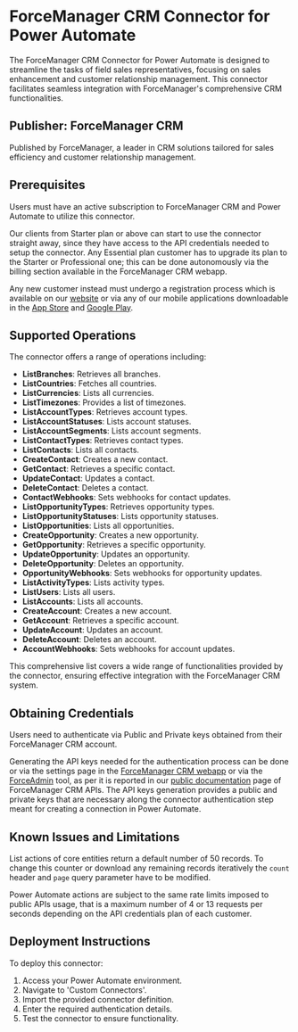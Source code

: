 # ForceManager CRM Connector for Power Automate

The ForceManager CRM Connector for Power Automate is designed to streamline the tasks of field sales representatives, focusing on sales enhancement and customer relationship management. This connector facilitates seamless integration with ForceManager's comprehensive CRM functionalities.


## Publisher: ForceManager CRM

Published by ForceManager, a leader in CRM solutions tailored for sales efficiency and customer relationship management.


## Prerequisites

Users must have an active subscription to ForceManager CRM and Power Automate to utilize this connector.

Our clients from Starter plan or above can start to use the connector straight away, since they have access to the API credentials needed to setup the connector. Any Essential plan customer has to upgrade its plan to the Starter or Professional one; this can be done autonomously via the billing section available in the ForceManager CRM webapp.

Any new customer instead must undergo a registration process which is available on our [website](https://www.forcemanager.com/signup/) or via any of our mobile applications downloadable in the [App Store](https://apps.apple.com/it/app/forcemanager-crm-mobile/id945076174) and [Google Play](https://play.google.com/store/apps/details?id=com.tritiumsoftware.forcemanager&hl=it&gl=US).


## Supported Operations

The connector offers a range of operations including:

- **ListBranches**: Retrieves all branches.
- **ListCountries**: Fetches all countries.
- **ListCurrencies**: Lists all currencies.
- **ListTimezones**: Provides a list of timezones.
- **ListAccountTypes**: Retrieves account types.
- **ListAccountStatuses**: Lists account statuses.
- **ListAccountSegments**: Lists account segments.
- **ListContactTypes**: Retrieves contact types.
- **ListContacts**: Lists all contacts.
- **CreateContact**: Creates a new contact.
- **GetContact**: Retrieves a specific contact.
- **UpdateContact**: Updates a contact.
- **DeleteContact**: Deletes a contact.
- **ContactWebhooks**: Sets webhooks for contact updates.
- **ListOpportunityTypes**: Retrieves opportunity types.
- **ListOpportunityStatuses**: Lists opportunity statuses.
- **ListOpportunities**: Lists all opportunities.
- **CreateOpportunity**: Creates a new opportunity.
- **GetOpportunity**: Retrieves a specific opportunity.
- **UpdateOpportunity**: Updates an opportunity.
- **DeleteOpportunity**: Deletes an opportunity.
- **OpportunityWebhooks**: Sets webhooks for opportunity updates.
- **ListActivityTypes**: Lists activity types.
- **ListUsers**: Lists all users.
- **ListAccounts**: Lists all accounts.
- **CreateAccount**: Creates a new account.
- **GetAccount**: Retrieves a specific account.
- **UpdateAccount**: Updates an account.
- **DeleteAccount**: Deletes an account.
- **AccountWebhooks**: Sets webhooks for account updates.

This comprehensive list covers a wide range of functionalities provided by the connector, ensuring effective integration with the ForceManager CRM system.


## Obtaining Credentials

Users need to authenticate via Public and Private keys obtained from their ForceManager CRM account.

Generating the API keys needed for the authentication process can be done or via the settings page in the [ForceManager CRM webapp](https://app.forcemanager.net) or via the [ForceAdmin](https://admin.forcemanager.net) tool, as per it is reported in our [public documentation](https://developer.forcemanager.com/) page of ForceManager CRM APIs. The API keys generation provides a public and private keys that are necessary along the connector authentication step meant for creating a connection in Power Automate.


## Known Issues and Limitations

List actions of core entities return a default number of 50 records. To change this counter or download any remaining records iteratively the `count` header and `page` query parameter have to be modified.

Power Automate actions are subject to the same rate limits imposed to public APIs usage, that is a maximum number of 4 or 13 requests per seconds depending on the API credentials plan of each customer.


## Deployment Instructions

To deploy this connector:

1. Access your Power Automate environment.
2. Navigate to 'Custom Connectors'.
3. Import the provided connector definition.
4. Enter the required authentication details.
5. Test the connector to ensure functionality.
